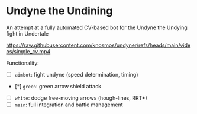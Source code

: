 # Undyne the Undining

An attempt at a fully automated CV-based bot for the Undyne the Undying fight in Undertale

https://raw.githubusercontent.com/knosmos/undyner/refs/heads/main/videos/simple_cv.mp4

Functionality:
- [ ] `aimbot`: fight undyne (speed determination, timing)
- [*] `green`: green arrow shield attack
- [ ] `white`: dodge free-moving arrows (hough-lines, RRT*)
- [ ] `main`: full integration and battle management